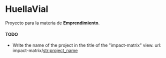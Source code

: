 # HuellaVial

Proyecto para la materia de **Emprendimiento**.


#### TODO
- Write the name of the project in the title of the "impact-matrix" view.
    url: impact-matrix/<str:project_name>